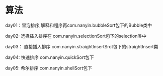 # 算法

day01：冒泡排序,解释和程序再com.nanyin.bubbleSort包下的Bubble类中

day02: 选择插入排序在 com.nanyin.selectionSort包下的selection类中

day03： 直接插入排序 com.nanyin.straightInsertSrot包下的straightInsert类

day04: 快速排序 com.nanyin.quickSort包下

day05: 希尔排序 com.nanyin.shellSort包下